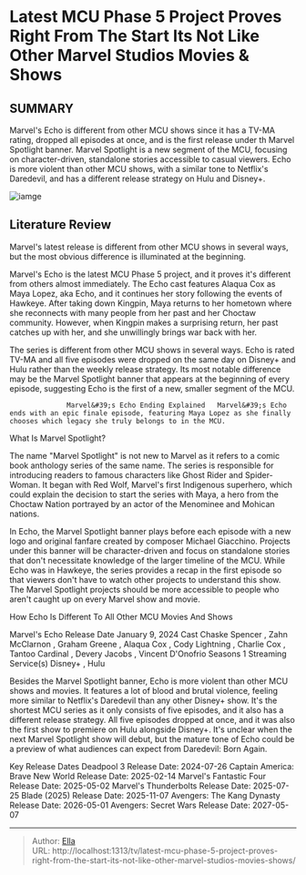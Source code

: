 # Latest MCU Phase 5 Project Proves Right From The Start Its Not Like Other Marvel Studios Movies &amp; Shows


## SUMMARY 



  Marvel&#39;s Echo is different from other MCU shows since it has a TV-MA rating, dropped all episodes at once, and is the first release under th Marvel Spotlight banner.   Marvel Spotlight is a new segment of the MCU, focusing on character-driven, standalone stories accessible to casual viewers.   Echo is more violent than other MCU shows, with a similar tone to Netflix&#39;s Daredevil, and has a different release strategy on Hulu and Disney&#43;.  

![iamge](https://static1.srcdn.com/wordpress/wp-content/uploads/wm/2024/01/composite-of-brie-larson-as-captain-marvel-throwing-a-punch-in-the-marvels-and-tom-hiddleston-as-loki-with-his-arm-raised-in-loki-season-2.jpg)

## Literature Review
Marvel&#39;s latest release is different from other MCU shows in several ways, but the most obvious difference is illuminated at the beginning.




Marvel&#39;s Echo is the latest MCU Phase 5 project, and it proves it&#39;s different from others almost immediately. The Echo cast features Alaqua Cox as Maya Lopez, aka Echo, and it continues her story following the events of Hawkeye. After taking down Kingpin, Maya returns to her hometown where she reconnects with many people from her past and her Choctaw community. However, when Kingpin makes a surprising return, her past catches up with her, and she unwillingly brings war back with her.




The series is different from other MCU shows in several ways. Echo is rated TV-MA and all five episodes were dropped on the same day on Disney&#43; and Hulu rather than the weekly release strategy. Its most notable difference may be the Marvel Spotlight banner that appears at the beginning of every episode, suggesting Echo is the first of a new, smaller segment of the MCU.

                  Marvel&#39;s Echo Ending Explained   Marvel&#39;s Echo ends with an epic finale episode, featuring Maya Lopez as she finally chooses which legacy she truly belongs to in the MCU.    


 What Is Marvel Spotlight? 
          

The name &#34;Marvel Spotlight&#34; is not new to Marvel as it refers to a comic book anthology series of the same name. The series is responsible for introducing readers to famous characters like Ghost Rider and Spider-Woman. It began with Red Wolf, Marvel&#39;s first Indigenous superhero, which could explain the decision to start the series with Maya, a hero from the Choctaw Nation portrayed by an actor of the Menominee and Mohican nations.




In Echo, the Marvel Spotlight banner plays before each episode with a new logo and original fanfare created by composer Michael Giacchino. Projects under this banner will be character-driven and focus on standalone stories that don&#39;t necessitate knowledge of the larger timeline of the MCU. While Echo was in Hawkeye, the series provides a recap in the first episode so that viewers don&#39;t have to watch other projects to understand this show. The Marvel Spotlight projects should be more accessible to people who aren&#39;t caught up on every Marvel show and movie.



 How Echo Is Different To All Other MCU Movies And Shows 
         

  Marvel&#39;s Echo   Release Date   January 9, 2024    Cast   Chaske Spencer , Zahn McClarnon , Graham Greene , Alaqua Cox , Cody Lightning , Charlie Cox , Tantoo Cardinal , Devery Jacobs , Vincent D&#39;Onofrio    Seasons   1    Streaming Service(s)   Disney&#43; , Hulu       




Besides the Marvel Spotlight banner, Echo is more violent than other MCU shows and movies. It features a lot of blood and brutal violence, feeling more similar to Netflix&#39;s Daredevil than any other Disney&#43; show. It&#39;s the shortest MCU series as it only consists of five episodes, and it also has a different release strategy. All five episodes dropped at once, and it was also the first show to premiere on Hulu alongside Disney&#43;. It&#39;s unclear when the next Marvel Spotlight show will debut, but the mature tone of Echo could be a preview of what audiences can expect from Daredevil: Born Again.

  Key Release Dates              Deadpool 3 Release Date: 2024-07-26                    Captain America: Brave New World Release Date: 2025-02-14                   Marvel&#39;s Fantastic Four Release Date: 2025-05-02                   Marvel&#39;s Thunderbolts Release Date: 2025-07-25                   Blade (2025) Release Date: 2025-11-07                   Avengers: The Kang Dynasty  Release Date: 2026-05-01                    Avengers: Secret Wars Release Date: 2027-05-07      

---

> Author: [Ella](https://instagram.hk.cn/)  
> URL: http://localhost:1313/tv/latest-mcu-phase-5-project-proves-right-from-the-start-its-not-like-other-marvel-studios-movies-shows/  

